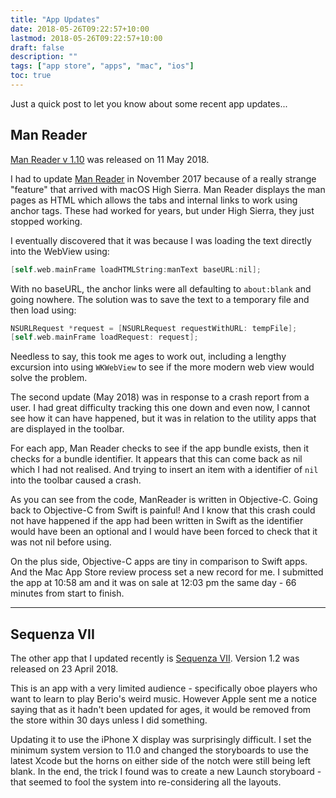 ```yaml
---
title: "App Updates"
date: 2018-05-26T09:22:57+10:00
lastmod: 2018-05-26T09:22:57+10:00
draft: false
description: ""
tags: ["app store", "apps", "mac", "ios"]
toc: true
---
```


Just a quick post to let you know about some recent app updates...

<!--more-->

## Man Reader

[Man Reader v 1.10][2] was released on 11 May 2018.

I had to update [Man Reader][1] in November 2017 because of a really strange "feature" that arrived with macOS High Sierra. Man Reader displays the man pages as HTML which allows the tabs and internal links to work using anchor tags. These had worked for years, but under High Sierra, they just stopped working.

I eventually discovered that it was because I was loading the text directly into the WebView using:

```objectivec
[self.web.mainFrame loadHTMLString:manText baseURL:nil];
```

With no baseURL, the anchor links were all defaulting to `about:blank` and going nowhere. The solution was to save the text to a temporary file and then load using:

```objectivec
NSURLRequest *request = [NSURLRequest requestWithURL: tempFile];
[self.web.mainFrame loadRequest: request];
```

Needless to say, this took me ages to work out, including a lengthy excursion into using `WKWebView` to see if the more modern web view would solve the problem.

The second update (May 2018) was in response to a crash report from a user. I had great difficulty tracking this one down and even now, I cannot see how it can have happened, but it was in relation to the utility apps that are displayed in the toolbar.

For each app, Man Reader checks to see if the app bundle exists, then it checks for a bundle identifier. It appears that this can come back as nil which I had not realised. And trying to insert an item with a identifier of `nil` into the toolbar caused a crash.

As you can see from the code, ManReader is written in Objective-C. Going back to Objective-C from Swift is painful! And I know that this crash could not have happened if the app had been written in Swift as the identifier would have been an optional and I would have been forced to check that it was not nil before using.

On the plus side, Objective-C apps are tiny in comparison to Swift apps. And the Mac App Store review process set a new record for me. I submitted the app at 10:58 am and it was on sale at 12:03 pm the same day - 66 minutes from start to finish.

---

## Sequenza VII

The other app that I updated recently is [Sequenza VII][4]. Version 1.2 was released on 23 April 2018.

This is an app with a very limited audience - specifically oboe players who want to learn to play Berio's weird music. However Apple sent me a notice saying that as it hadn't been updated for ages, it would be removed from the store within 30 days unless I did something.

Updating it to use the iPhone X display was surprisingly difficult. I set the minimum system version to 11.0 and changed the storyboards to use the latest Xcode but the horns on either side of the notch were still being left blank. In the end, the trick I found was to create a new Launch storyboard - that seemed to fool the system into re-considering all the layouts.

[1]: /manreader/
[2]: http://itunes.apple.com/app/man-reader/id522583774?mt=12
[3]: /berio/
[4]: https://itunes.apple.com/us/app/sequenza-vii/id730234638?mt=8&uo=4
